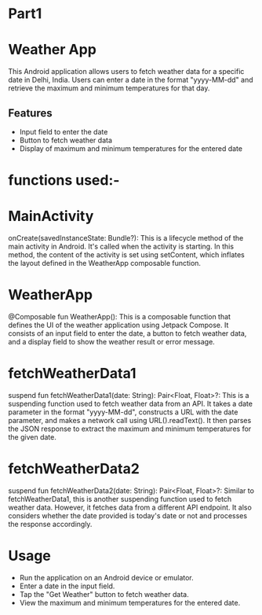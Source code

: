 # Part1 
# Weather App

This Android application allows users to fetch weather data for a specific date in Delhi, India. Users can enter a date in the format "yyyy-MM-dd" and retrieve the maximum and minimum temperatures for that day.

## Features

- Input field to enter the date
- Button to fetch weather data
- Display of maximum and minimum temperatures for the entered date

# functions used:-

# MainActivity
onCreate(savedInstanceState: Bundle?): This is a lifecycle method of the main activity in Android. It's called when the activity is starting. In this method, the content of the activity is set using setContent, which inflates the layout defined in the WeatherApp composable function.

# WeatherApp
@Composable fun WeatherApp(): This is a composable function that defines the UI of the weather application using Jetpack Compose. It consists of an input field to enter the date, a button to fetch weather data, and a display field to show the weather result or error message.

# fetchWeatherData1
suspend fun fetchWeatherData1(date: String): Pair<Float, Float>?: This is a suspending function used to fetch weather data from an API. It takes a date parameter in the format "yyyy-MM-dd", constructs a URL with the date parameter, and makes a network call using URL().readText(). It then parses the JSON response to extract the maximum and minimum temperatures for the given date.

# fetchWeatherData2
suspend fun fetchWeatherData2(date: String): Pair<Float, Float>?: Similar to fetchWeatherData1, this is another suspending function used to fetch weather data. However, it fetches data from a different API endpoint. It also considers whether the date provided is today's date or not and processes the response accordingly.


# Usage
- Run the application on an Android device or emulator.
- Enter a date in the input field.
- Tap the "Get Weather" button to fetch weather data.
- View the maximum and minimum temperatures for the entered date.
